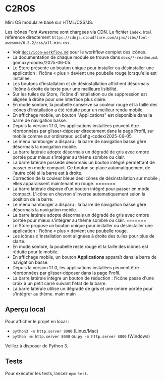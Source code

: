 # C2ROS

Mini OS modulaire basé sur HTML/CSS/JS.

Les icônes Font Awesome sont chargées via CDN. Le fichier `index.html` référence directement `https://cdnjs.cloudflare.com/ajax/libs/font-awesome/6.5.2/css/all.min.css`.

- Voir [`docs/icon-workflow.md`](docs/icon-workflow.md) pour le workflow complet des icônes.
- La documentation de chaque module se trouve dans `docs/*-readme.md`.
gomuxy-codex/2025-06-05
- Le Store présente un bouton unique pour installer ou désinstaller une application : l'icône « plus » devient une poubelle rouge lorsqu'elle est installée.
- Les boutons d'installation et de désinstallation affichent désormais l'icône à droite du texte pour une meilleure lisibilité.
- Sur les tuiles du Store, l'icône d'installation ou de suppression est alignée à droite pour une interface plus claire.
- En mode sombre, la poubelle conserve sa couleur rouge et la taille des icônes d'installation a été réduite pour un meilleur rendu mobile.
- En affichage mobile, un bouton "Applications" est disponible dans la barre de navigation basse.
- Depuis la version 1.1.0, les applications installées peuvent être réordonnées par glisser-déposer directement dans la page Profil, sur mobile comme sur ordinateur.
uc0ehg-codex/2025-06-05
- Le menu hamburger a disparu : la barre de navigation basse gère désormais la navigation mobile.
- La barre latérale adopte désormais un dégradé de gris avec ombre portée pour mieux s'intégrer au thème sombre ou clair.
- La barre latérale possède désormais un bouton intégré permettant de passer en mode compact. Ce bouton se place automatiquement de l'autre côté si la barre est à droite.
- Correction de la couleur bleue des icônes de désinstallation sur mobile ; elles apparaissent maintenant en rouge.
=======
- La barre latérale dispose d'un bouton intégré pour passer en mode compact. L'icône en chevron s'inverse automatiquement selon la position de la barre.
- Le menu hamburger a disparu : la barre de navigation basse gère désormais la navigation mobile.
- La barre latérale adopte désormais un dégradé de gris avec ombre portée pour mieux s'intégrer au thème sombre ou clair.
=======
- Le Store propose un bouton unique pour installer ou désinstaller une application : l'icône « plus » devient une poubelle rouge.
- Les icônes d'installation sont alignées à droite des tuiles pour plus de clarté.
- En mode sombre, la poubelle reste rouge et la taille des icônes est réduite pour le mobile.
- En affichage mobile, un bouton **Applications** apparaît dans la barre de navigation basse.
- Depuis la version 1.1.0, les applications installées peuvent être réordonnées par glisser-déposer dans la page Profil.
- La barre latérale intègre un bouton de réduction : l'icône passe d'une croix à un petit carré suivant l'état de la barre.
- La barre latérale utilise un dégradé de gris et une ombre portée pour s'intégrer au thème.
main
main

## Aperçu local

Pour afficher le projet en local :

- `python3 -m http.server 8000` (Linux/Mac)
- `python -m http.server 8000` ou `py -m http.server 8000` (Windows)

Veillez à disposer de Python 3.

## Tests

Pour exécuter les tests, lancez `npm test`.
